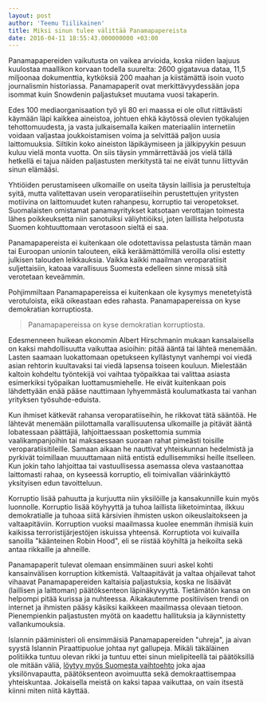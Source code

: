 ```yaml
---
layout: post
author: 'Teemu Tiilikainen'
title: Miksi sinun tulee välittää Panamapapereista
date: 2016-04-11 18:55:43.000000000 +03:00
---
```

Panamapapereiden vaikutusta on vaikea arvioida, koska niiden laajuus kuulostaa maallikon korvaan todella suurelta: 2600 gigatavua dataa, 11,5 miljoonaa dokumenttia, kytköksiä 200 maahan ja kiistämättä isoin vuoto journalismin historiassa. Panamapaperit ovat merkittävyydessään jopa isommat kuin Snowdenin paljastukset muutama vuosi takaperin.

Edes 100 mediaorganisaation työ yli 80 eri maassa ei ole ollut riittävästi käymään läpi kaikkea aineistoa, johtuen ehkä käytössä olevien työkalujen tehottomuudesta, ja vasta julkaisemalla kaiken materiaaliin internetiin voidaan valjastaa joukkoistamisen voima ja selvittää paljon uusia laittomuuksia. Siltikin koko aineiston läpikäymiseen ja jälkipyykin pesuun kuluu vielä monta vuotta. On siis täysin ymmärrettävää jos vielä tällä hetkellä ei tajua näiden paljastusten merkitystä tai ne eivät tunnu liittyvän sinun elämääsi.

Yhtiöiden perustamiseen ulkomaille on useita täysin laillisia ja perusteltuja syitä, mutta valitettavan usein veroparatiiseihin perustettujen yritysten motiivina on laittomuudet kuten rahanpesu, korruptio tai veropetokset. Suomalaisten omistamat panamayritykset katsotaan verottajan toimesta lähes poikkeuksetta niin sanotuiksi väliyhtiöiksi, joten laillista helpotusta Suomen kohtuuttomaan verotasoon sieltä ei saa.

Panamapapereista ei kuitenkaan ole odotettavissa pelastusta tämän maan tai Euroopan unionin talouteen, eikä keräämättömillä veroilla olisi estetty julkisen talouden leikkauksia. Vaikka kaikki maailman veroparatiisit suljettaisiin, katoaa varallisuus Suomesta edelleen sinne missä sitä verotetaan keveämmin.

Pohjimmiltaan Panamapapereissa ei kuitenkaan ole kysymys menetetyistä verotuloista, eikä oikeastaan edes rahasta. Panamapapereissa on kyse demokratian korruptiosta.

> Panamapapereissa on kyse demokratian korruptiosta.

Edesmenneen huikean ekonomin Albert Hirschmanin mukaan kansalaisella on kaksi mahdollisuutta vaikuttaa asioihin: pitää ääntä tai lähteä menemään. Lasten saamaan luokattomaan opetukseen kyllästynyt vanhempi voi viedä asian rehtorin kuultavaksi tai viedä lapsensa toiseen kouluun. Mielestään kaltoin kohdeltu työntekijä voi vaihtaa työpaikkaa tai valittaa asiasta esimerkiksi työpaikan luottamusmiehelle. He eivät kuitenkaan pois lähdettyään enää pääse nauttimaan lyhyemmästä koulumatkasta tai vanhan yrityksen työsuhde-eduista.

Kun ihmiset kätkevät rahansa veroparatiiseihin, he rikkovat tätä sääntöä. He lähtevät menemään piilottamalla varallisuutensa ulkomaille ja pitävät ääntä lobatessaan päättäjiä, lahjoittaessaan poskettomia summia vaalikampanjoihin tai maksaessaan suoraan rahat pimeästi toisille veroparatiisitileille. Samaan aikaan he nauttivat yhteiskunnan hedelmistä ja pyrkivät toimillaan muuuttamaan niitä entistä edullisemmiksi heille itselleen. Kun jokin taho lahjoittaa tai vastuullisessa asemassa oleva vastaanottaa laittomasti rahaa, on kyseessä korruptio, eli toimivallan väärinkäyttö yksityisen edun tavoitteluun.

Korruptio lisää pahuutta ja kurjuutta niin yksilöille ja kansakunnille kuin myös luonnolle. Korruptio lisää köyhyyttä ja tuhoa laillista liiketoimintaa, ilkkuu demokratialle ja tuhoaa siitä kärsivien ihmisten uskon oikeuslaitokseen ja valtaapitäviin. Korruption vuoksi maailmassa kuolee enemmän ihmisiä kuin kaikissa terroristijärjestöjen iskuissa yhteensä. Korruptiota voi kuivailla sanoilla "käänteinen Robin Hood", eli se riistää köyhiltä ja heikoilta sekä antaa rikkaille ja ahneille.

Panamapaperit tulevat olemaan ensimmäinen suuri askel kohti kansainvälisen korruption kitkemistä. Valtaapitävät ja valtaa ohjailevat tahot vihaavat Panamapapereiden kaltaisia paljastuksia, koska ne lisäävät (laillisen ja laittoman) päätöksenteon läpinäkyvyyttä. Tietämätön kansa on helpompi pitää kurissa ja nuhteessa. Aikakautemme positiivisen trendi on internet ja ihmisten pääsy käsiksi kaikkeen maailmassa olevaan tietoon. Pienempienkin paljastusten myötä on kaadettu hallituksia ja käynnistetty vallankumouksia.

Islannin pääministeri oli ensimmäisiä Panamapapereiden "uhreja", ja aivan syystä Islannin Piraattipuolue johtaa nyt gallupeja. Mikäli täkäläinen politiikka tuntuu olevan rikki ja tuntuu ettei sinun mielipiteellä tai päätöksillä ole mitään väliä, [löytyy myös Suomesta vaihtoehto](http://piraattipuolue.fi/agenda/puolueohjelma) joka ajaa yksilönvapautta, päätöksenteon avoimuutta sekä demokraattisempaa yhteiskuntaa. Jokaisella meistä on kaksi tapaa vaikuttaa, on vain itsestä kiinni miten niitä käyttää.
